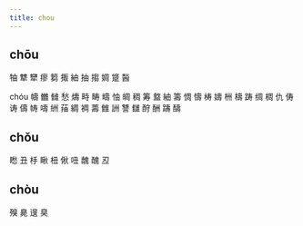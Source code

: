```yaml
---
title: chou
---
```


## chōu
牰
犨
犫
瘳
篘
掫
紬
抽
搊
婤
跾
醔




chóu
幬
雦
雠
愁
燽
畤
畴
疇
怞
皗
稠
筹
盩
紬
籌
惆
懤
梼
嬦
栦
檮
踌
绸
椆
仇
俦
诪
儔
帱
嚋
絒
菗
綢
裯
薵
雔
詶
讐
讎
酧
酬
躊
醻
## chǒu
矁
丑
杽
瞅
杻
偢
吜
魗
醜
丒
## chòu
殠
臰
遚
臭
